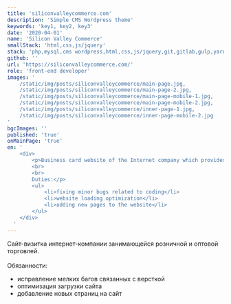 ```yaml
---
title: 'siliconvalleycommerce.com'
description: 'Simple CMS Wordpress theme'
keywords: 'key1, key2, key3'
date: '2020-04-01'
name: 'Silicon Valley Commerce'
smallStack: 'html,css,js/jquery'
stack: 'php,mysql,cms wordpress,html,css,js/jquery,git,gitlab,gulp,yarn'
github: ''
url: 'https://siliconvalleycommerce.com/'
role: 'front-end developer'
images: '
    /static/img/posts/siliconvalleycommerce/main-page.jpg,
    /static/img/posts/siliconvalleycommerce/main-page-2.jpg,
    /static/img/posts/siliconvalleycommerce/main-page-mobile-1.jpg,
    /static/img/posts/siliconvalleycommerce/main-page-mobile-2.jpg,
    /static/img/posts/siliconvalleycommerce/inner-page-1.jpg,
    /static/img/posts/siliconvalleycommerce/inner-page-mobile-2.jpg
'
bgcImages: ''
published: 'true'
onMainPage: 'true'
en: '
    <div>
        <p>Business card website of the Internet company which provides retail and wholesale trade.
        <br>
        <br>
        Duties:</p>
        <ul>
            <li>fixing minor bugs related to coding</li>
            <li>website loading optimization</li>
            <li>adding new pages to the website</li>
        </ul>
    </div>
  '
---
```

Сайт-визитка интернет-компании занимающейся розничной и оптовой торговлей.
<br>
<br>
Обязанности:
- исправление мелких багов связанных с версткой
- оптимизация загрузки сайта
- добавление новых страниц на сайт